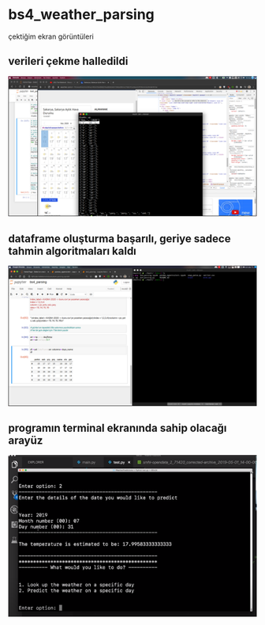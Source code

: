 # bs4_weather_parsing

çektiğim ekran görüntüleri

## verileri çekme halledildi
<img src="1.png"/>



## dataframe oluşturma başarılı, geriye sadece tahmin algoritmaları kaldı
<img src='2.png'/>




## programın terminal ekranında sahip olacağı arayüz
<img src="3.png"/>
